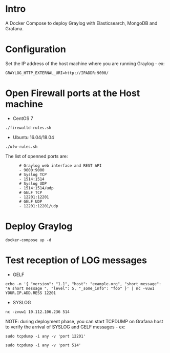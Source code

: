 # Intro
A Docker Compose to deploy Graylog with Elasticsearch, MongoDB and Grafana.

# Configuration 

Set the IP address of the host machine where you are running Graylog - ex:

```GRAYLOG_HTTP_EXTERNAL_URI=http://IPADDR:9000/```

# Open Firewall ports at the Host machine

* CentOS 7

```./firewalld-rules.sh```

* Ubuntu 16.04/18.04

```./ufw-rules.sh```

The list of openned ports are:

```
      # Graylog web interface and REST API
      - 9000:9000
      # Syslog TCP
      - 1514:1514
      # Syslog UDP
      - 1514:1514/udp
      # GELF TCP
      - 12201:12201
      # GELF UDP
      - 12201:12201/udp
```

# Deploy Graylog

```docker-compose up -d```

# Test reception of LOG messages

* GELF

```echo -n '{ "version": "1.1", "host": "example.org", "short_message": "A short message ", "level": 5, "_some_info": "foo" }' | nc -vuw1 YOUR.IP.ADD.RESS 12201```

* SYSLOG

```nc -zvuw1 10.112.106.236 514```

NOTE: during deployment phase, you can start TCPDUMP on Grafana host to verify the arrival of SYSLOG and GELF messages - ex: 

```sudo tcpdump -i any -v 'port 12201'```

```sudo tcpdump -i any -v 'port 514'```

